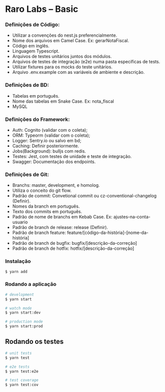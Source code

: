 # Raro Labs – Basic

### Definições de Código:

- Utilizar a convenções do nest.js preferencialmente.
- Nome dos arquivos em Camel Case. Ex: gerarNotaFiscal.
- Código em inglês.
- Linguagem Typescript.
- Arquivos de testes unitários juntos dos módulos.
- Arquivos de testes de integração (e2e) numa pasta específicas de tests.
- Utilizar fixtures para os mocks do teste unitários.
- Arquivo .env.example com as variáveis de ambiente e descrição.


### Definições de BD: 

- Tabelas em português.
- Nome das tabelas em Snake Case. Ex: nota_fiscal
- MySQL

### Definições do Framework: 

-  Auth: Cognito (validar com o coleta);
-  ORM: Typeorm (validar com o coleta);
-  Logger: Sentry.io ou salvo em bd;
-  Caching: Definir posteriormente.
-  Jobs(Background):  bulljs com redis.
-  Testes: Jest, com testes de unidade e teste de integração.
-  Swagger: Documentação dos endpoints.

### Definições de Git:

- Branchs: master, development, e homolog.
- Utiliza o conceito do git flow.
- Padrão de commit: Convetional commit ou cz-conventional-changelog (Definir).
- Nomes da branch em português.
- Texto dos commits em português. 
- Padrão de nome de branchs em Kebab Case. Ex: ajustes-na-conta-usuario
- Padrão de branch de release: release (Definir).
- Padrão de branch feature: feature/[código-da-história]-[nome-da-história]
- Padrão de branch de bugfix: bugfix/[descrição-da-correção]
- Padrão de branch de hotfix: hotfix/[descrição-da-correção]


### Instalação

```bash
$ yarn add
```

### Rodando a aplicação

```bash
# development
$ yarn start

# watch mode
$ yarn start:dev

# production mode
$ yarn start:prod
```

## Rodando os testes

```bash
# unit tests
$ yarn test

# e2e tests
$ yarn test:e2e

# test coverage
$ yarn test:cov
```